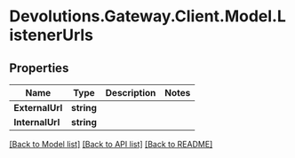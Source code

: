 # Devolutions.Gateway.Client.Model.ListenerUrls

## Properties

Name | Type | Description | Notes
------------ | ------------- | ------------- | -------------
**ExternalUrl** | **string** |  | 
**InternalUrl** | **string** |  | 

[[Back to Model list]](../README.md#documentation-for-models) [[Back to API list]](../README.md#documentation-for-api-endpoints) [[Back to README]](../README.md)

